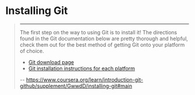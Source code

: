 # Installing Git
> 
> * * *
> 
> The first step on the way to using Git is to install it! The directions found in the Git documentation below are pretty thorough and helpful, check them out for the best method of getting Git onto your platform of choice.
> 
> *   [Git download page](https://git-scm.com/downloads)
> *   [Git installation instructions for each platform](https://git-scm.com/book/en/v2/Getting-Started-Installing-Git)
>
> -- https://www.coursera.org/learn/introduction-git-github/supplement/GwwdD/installing-git#main
